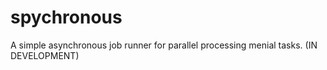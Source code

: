 # spychronous
A simple asynchronous job runner for parallel processing menial tasks. (IN DEVELOPMENT)
